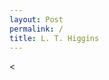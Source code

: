 ```yaml
---
layout: Post
permalink: /
title: L. T. Higgins
---
```


<<!DOCTYPE html>
<html>
<head>
	<meta charset="utf-8">
	<meta name="viewport" content="width=device-width, initial-scale=1">
	<title> Blog </title>
</head>
<body>

</body>
</html>